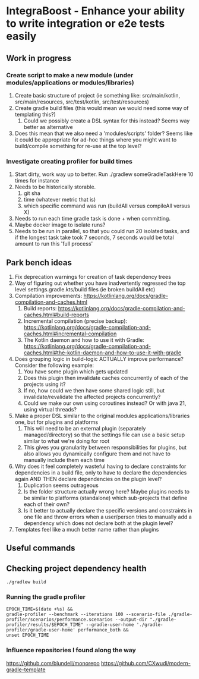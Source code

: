 # IntegraBoost - Enhance your ability to write integration or e2e tests easily

## Work in progress

### Create script to make a new module (under modules/applications or modules/libraries)
   1. Create basic structure of project (ie something like: src/main/kotlin, src/main/resources, src/test/kotlin, src/test/resources)
   2. Create gradle build files (this would mean we would need some way of templating this?)
      1. Could we possibly create a DSL syntax for this instead? Seems way better as alternative
   3. Does this mean that we also need a 'modules/scripts' folder? Seems like it could be appropriate for ad-hoc things
      where you might want to build/compile something for re-use at the top level?

### Investigate creating profiler for build times
   1. Start dirty, work way up to better. Run ./gradlew someGradleTaskHere 10 times for instance
   2. Needs to be historically storable. 
      1. git sha
      2. time (whatever metric that is)
      3. which specific command was run (buildAll versus compileAll versus X)
   3. Needs to run each time gradle task is done + when committing.
   4. Maybe docker image to isolate runs?
   5. Needs to be run in parallel, so that you could run 20 isolated tasks, and if the longest task take took 7 seconds, 
      7 seconds would be total amount to run this 'full process'

## Park bench ideas

1. Fix deprecation warnings for creation of task dependency trees
2. Way of figuring out whether you have inadvertently regressed the top level settings.gradle.kts/build files (ie broken buildAll etc)
3. Compilation improvements: https://kotlinlang.org/docs/gradle-compilation-and-caches.html
   1. Build reports: https://kotlinlang.org/docs/gradle-compilation-and-caches.html#build-reports
   2. Incremental compilation (precise backup): https://kotlinlang.org/docs/gradle-compilation-and-caches.html#incremental-compilation
   3. The Kotlin daemon and how to use it with Gradle: https://kotlinlang.org/docs/gradle-compilation-and-caches.html#the-kotlin-daemon-and-how-to-use-it-with-gradle
4. Does grouping logic in build-logic ACTUALLY improve performance? Consider the following example:
   1. You have some plugin which gets updated
   2. Does this plugin then invalidate caches concurrently of each of the projects using it?
   3. If no, how could we then have some shared logic still, but invalidate/revalidate the affected projects concurrently?
   4. Could we make our own using coroutines instead? Or with java 21, using virtual threads?
5. Make a proper DSL similar to the original modules applications/libraries one, but for plugins and platforms
   1. This will need to be an external plugin (separately managed/directory) so that the settings file can use a basic
    setup similar to what we're doing for root
   2. This gives you granularity between responsibilities for plugins, but also allows you dynamically configure them
    and not have to manually include them each time
6. Why does it feel completely wasteful having to declare constraints for dependencies in a build file, only to have
    to declare the dependencies again AND THEN declare dependencies on the plugin level?
   1. Duplication seems outrageous
   2. Is the folder structure actually wrong here? Maybe plugins needs to be similar to platforms (standalone)
    which sub-projects that define each of their own?
   3. Is it better to actually declare the specific versions and constraints in one file and throw errors
    when a user/person tries to manually add a dependency which does not declare both at the plugin level?
7. Templates feel like a much better name rather than plugins


## Useful commands

## Checking project dependency health

```
./gradlew build
```

### Running the gradle profiler

```
EPOCH_TIME=$(date +%s) &&
gradle-profiler --benchmark --iterations 100 --scenario-file ./gradle-profiler/scenarios/performance.scenarios --output-dir "./gradle-profiler/results/$EPOCH_TIME" --gradle-user-home './gradle-profiler/gradle-user-home' performance_both &&
unset EPOCH_TIME
```

### Influence repositories I found along the way
https://github.com/blundell/monorepo
https://github.com/CXwudi/modern-gradle-template